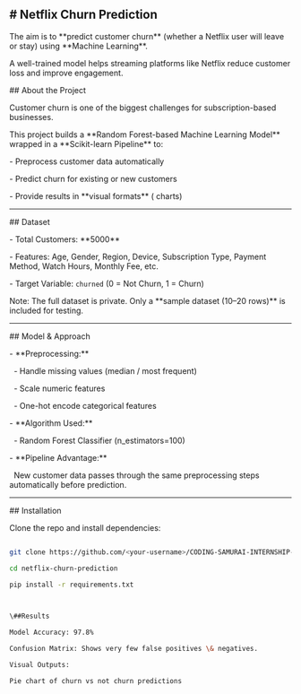 ## \#  **Netflix Churn Prediction**  



The aim is to \*\*predict customer churn\*\* (whether a Netflix user will leave or stay) using \*\*Machine Learning\*\*.  

A well-trained model helps streaming platforms like Netflix reduce customer loss and improve engagement.





\## About the Project

Customer churn is one of the biggest challenges for subscription-based businesses.  

This project builds a \*\*Random Forest-based Machine Learning Model\*\* wrapped in a \*\*Scikit-learn Pipeline\*\* to:

\- Preprocess customer data automatically  

\- Predict churn for existing or new customers  

\- Provide results in \*\*visual formats\*\* ( charts)  





---



\## Dataset

\- Total Customers: \*\*5000\*\*  

\- Features: Age, Gender, Region, Device, Subscription Type, Payment Method, Watch Hours, Monthly Fee, etc.  

\- Target Variable: `churned` (0 = Not Churn, 1 = Churn)  



Note: The full dataset is private. Only a \*\*sample dataset (10–20 rows)\*\* is included for testing.



---



\##  Model \& Approach

\- \*\*Preprocessing:\*\*  

&nbsp; - Handle missing values (median / most frequent)  

&nbsp; - Scale numeric features  

&nbsp; - One-hot encode categorical features  



\- \*\*Algorithm Used:\*\*  

&nbsp; - Random Forest Classifier (n\_estimators=100)  



\- \*\*Pipeline Advantage:\*\*  

&nbsp; New customer data passes through the same preprocessing steps automatically before prediction.



---



\##  Installation

Clone the repo and install dependencies:

```bash

git clone https://github.com/<your-username>/CODING-SAMURAI-INTERNSHIP-TASK.git

cd netflix-churn-prediction

pip install -r requirements.txt



\##Results

Model Accuracy: 97.8%

Confusion Matrix: Shows very few false positives \& negatives.

Visual Outputs:

Pie chart of churn vs not churn predictions



